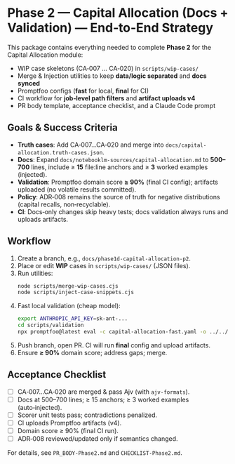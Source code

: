 # Phase 2 — Capital Allocation (Docs + Validation) — End‑to‑End Strategy

This package contains everything needed to complete **Phase 2** for the Capital
Allocation module:

- WIP case skeletons (CA‑007 … CA‑020) in `scripts/wip-cases/`
- Merge & Injection utilities to keep **data/logic separated** and **docs
  synced**
- Promptfoo configs (**fast** for local, **final** for CI)
- CI workflow for **job‑level path filters** and **artifact uploads v4**
- PR body template, acceptance checklist, and a Claude Code prompt

## Goals & Success Criteria

- **Truth cases**: Add CA‑007…CA‑020 and merge into
  `docs/capital-allocation.truth-cases.json`.
- **Docs**: Expand `docs/notebooklm-sources/capital-allocation.md` to
  **500–700** lines, include ≥ **15** file:line anchors and ≥ **3** worked
  examples (injected).
- **Validation**: Promptfoo domain score **≥ 90%** (final CI config); artifacts
  uploaded (no volatile results committed).
- **Policy**: ADR‑008 remains the source of truth for negative distributions
  (capital recalls, non‑recyclable).
- **CI**: Docs‑only changes skip heavy tests; docs validation always runs and
  uploads artifacts.

## Workflow

1. Create a branch, e.g., `docs/phase1d-capital-allocation-p2`.
2. Place or edit **WIP** cases in `scripts/wip-cases/` (JSON files).
3. Run utilities:
   ```bash
   node scripts/merge-wip-cases.cjs
   node scripts/inject-case-snippets.cjs
   ```
4. Fast local validation (cheap model):
   ```bash
   export ANTHROPIC_API_KEY=sk-ant-...
   cd scripts/validation
   npx promptfoo@latest eval -c capital-allocation-fast.yaml -o ../../.promptfoo/capital-allocation
   ```
5. Push branch, open PR. CI will run **final** config and upload artifacts.
6. Ensure **≥ 90%** domain score; address gaps; merge.

## Acceptance Checklist

- [ ] CA‑007…CA‑020 are merged & pass Ajv (with `ajv-formats`).
- [ ] Docs at 500–700 lines; ≥ 15 anchors; ≥ 3 worked examples (auto‑injected).
- [ ] Scorer unit tests pass; contradictions penalized.
- [ ] CI uploads Promptfoo artifacts (v4).
- [ ] Domain score ≥ 90% (final CI run).
- [ ] ADR‑008 reviewed/updated only if semantics changed.

For details, see `PR_BODY-Phase2.md` and `CHECKLIST-Phase2.md`.
